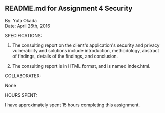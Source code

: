 ## README.md for Assignment 4 Security ##
By: Yuta Okada <br>
Date: April 26th, 2016 <br>


SPECIFICATIONS:

1. The consulting report on the client's application's security and privacy vulnerability and solutions include introduction, methodology, abstract of findings, details of the findings, and conclusion.

2. The consulting report is in HTML format, and is named index.html.


COLLABORATER:

None


HOURS SPENT:

I have approximately spent 15 hours completing this assignment.
